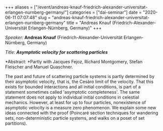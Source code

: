 +++
aliases = ["/event/andreas-knauf-friedrich-alexander-universitat-erlangen-nurnberg-germany/"]
categories = ["dai-seminar"]
date = "2020-06-11 07:07:48"
slug = "andreas-knauf-friedrich-alexander-universitat-erlangen-nurnberg-germany"
title = "Andreas Knauf  (Friedrich-Alexander-Universität Erlangen-Nürnberg, Germany)"
+++


*Speaker:* **Andreas Knauf** (Friedrich-Alexander-Universität
Erlangen-Nürnberg, Germany)

*Title: **Asymptotic velocity for scattering particles***

*Abstract: *Partly with Jacques Fejoz, Richard Montgomery, Stefan
Fleischer and Manuel Quaschner.

The past and future of scattering particle systems is partly determined
by their asymptotic velocity, that is, the Cesàro limit of the velocity.
That this exists for bounded interactions and all initial conditions, is
part of a statement sometimes called 'asymptotic completeness'. The same
statement does not apply to individual initial conditions in celestial
mechanics. However, at least for up to four particles, nonexistence of
asymptotic velocity is a measure zero phenomenon. We explain some new
ideas connected with the proof (Poincaré section techniques for
wandering sets, non-deterministic particle systems, and walks on a poset
of set partitions).


